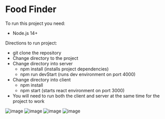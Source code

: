 # Food Finder
To run this project you need:

- Node.js 14+

Directions to run project:
- git clone the repository
- Change directory to the project
- Change directory into server
  - npm install (installs project dependencies)
  - npm run devStart (runs dev environment on port 4000)
- Change directory into client
  - npm install 
  - npm start (starts react environment on port 3000)
- You will need to run both the client and server at the same time for the project to work

![image](https://user-images.githubusercontent.com/47260573/124221499-bf193200-dab4-11eb-8992-db22ba3178f8.png)
![image](https://user-images.githubusercontent.com/47260573/124221534-d35d2f00-dab4-11eb-8495-2186f61f9778.png)
![image](https://user-images.githubusercontent.com/47260573/124221571-e3750e80-dab4-11eb-8d58-f4e9e65493d5.png)
![image](https://user-images.githubusercontent.com/47260573/124221596-ed970d00-dab4-11eb-8230-f730f183d8ca.png)

